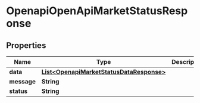 # OpenapiOpenApiMarketStatusResponse

## Properties
Name | Type | Description | Notes
------------ | ------------- | ------------- | -------------
**data** | [**List&lt;OpenapiMarketStatusDataResponse&gt;**](OpenapiMarketStatusDataResponse.md) |  |  [optional]
**message** | **String** |  |  [optional]
**status** | **String** |  |  [optional]
